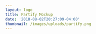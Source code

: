 ```yaml
---
layout: logo
title: Partify Mockup
date: '2018-08-02T20:27:09-04:00'
thumbnail: /images/uploads/partify.png
---
```


